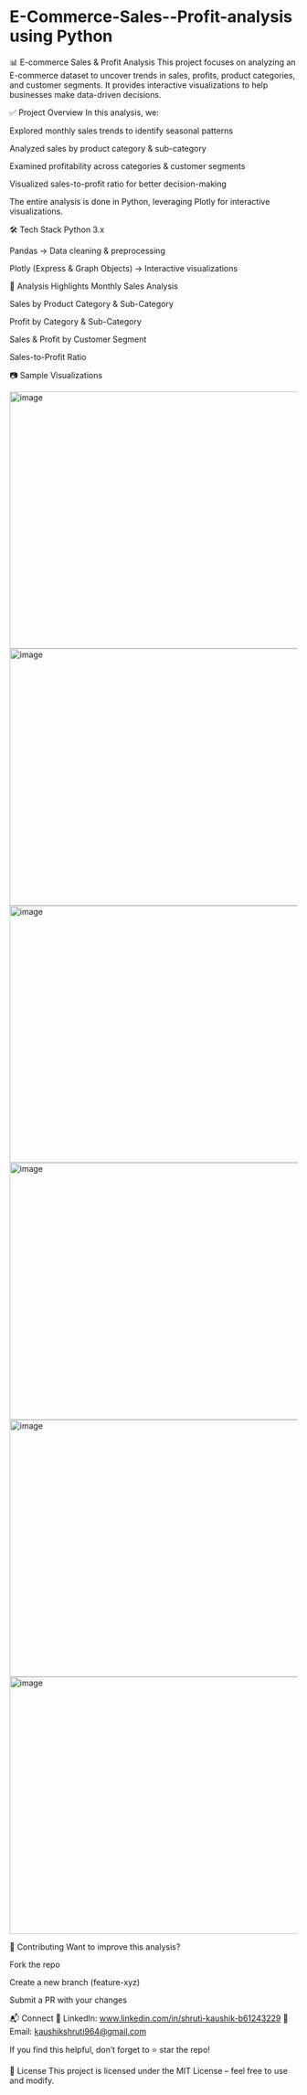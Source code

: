 # E-Commerce-Sales--Profit-analysis using Python


📊 E-commerce Sales & Profit Analysis
This project focuses on analyzing an E-commerce dataset to uncover trends in sales, profits, product categories, and customer segments. It provides interactive visualizations to help businesses make data-driven decisions.

✅ Project Overview
In this analysis, we:

Explored monthly sales trends to identify seasonal patterns

Analyzed sales by product category & sub-category

Examined profitability across categories & customer segments

Visualized sales-to-profit ratio for better decision-making

The entire analysis is done in Python, leveraging Plotly for interactive visualizations.

🛠 Tech Stack
Python 3.x

Pandas → Data cleaning & preprocessing

Plotly (Express & Graph Objects) → Interactive visualizations

📌 Analysis Highlights
Monthly Sales Analysis

Sales by Product Category & Sub-Category

Profit by Category & Sub-Category

Sales & Profit by Customer Segment

Sales-to-Profit Ratio

📷 Sample Visualizations

<img width="902" height="450" alt="image" src="https://github.com/user-attachments/assets/54994a50-912e-4e32-9422-aac9cb972210" />


<img width="902" height="450" alt="image" src="https://github.com/user-attachments/assets/f2eb1ab3-a5f8-4618-b6bf-afbda3ca6058" />


<img width="902" height="450" alt="image" src="https://github.com/user-attachments/assets/2a537597-de1d-462e-bca2-c4332bfc157b" />



<img width="902" height="450" alt="image" src="https://github.com/user-attachments/assets/87b24e08-b208-49b3-afa3-2954cd3e0031" />


<img width="902" height="450" alt="image" src="https://github.com/user-attachments/assets/ac70b0ec-ccff-4304-aae0-5cf4d1a351c3" />

<img width="902" height="450" alt="image" src="https://github.com/user-attachments/assets/6221fd3b-d55f-46bc-920a-00162f07fd6d" />





🤝 Contributing
Want to improve this analysis?

Fork the repo

Create a new branch (feature-xyz)

Submit a PR with your changes

📬 Connect
💼 LinkedIn: www.linkedin.com/in/shruti-kaushik-b61243229
📧 Email: kaushikshruti964@gmail.com

If you find this helpful, don’t forget to ⭐ star the repo!

📜 License
This project is licensed under the MIT License – feel free to use and modify.
